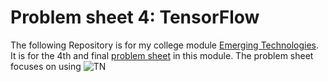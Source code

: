 # Problem sheet 4: TensorFlow
The following Repository is for my college module [Emerging Technologies](https://emerging-technologies.github.io/). It is for the 4th and final [problem sheet](https://emerging-technologies.github.io/problems/tensorflow.html) in this module. The problem sheet focuses on using 
![TN](https://blog.rescale.com/wp-content/uploads/2017/02/markblogtensorflow.png "TensorFlow logo")
